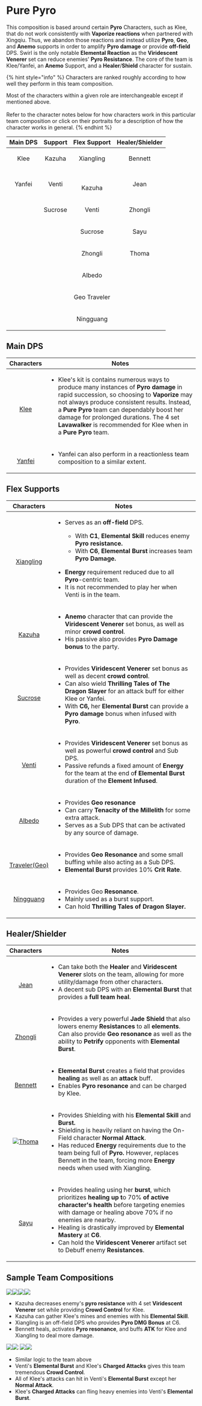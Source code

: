 # Pure Pyro

This composition is based around certain **Pyro** Characters, such as Klee, that do not work consistently with **Vaporize reactions** when partnered with Xingqiu. Thus, we abandon those reactions and instead utilize **Pyro**, **Geo**, and **Anemo** supports in order to amplify **Pyro damage** or provide **off-field** DPS. Swirl is the only notable **Elemental Reaction** as the **Viridescent Venerer** set can reduce enemies' **Pyro Resistance**. The core of the team is Klee/Yanfei, an **Anemo** Support, and a **Healer**/**Shield** character for sustain.

{% hint style="info" %}
Characters are ranked roughly according to how well they perform in this team composition.

Most of the characters within a given role are interchangeable except if mentioned above.\
\
Refer to the character notes below for how characters work in this particular team composition or click on their portraits for a description of how the character works in general.
{% endhint %}

|                                     Main DPS                                    |                                      Support                                      |                                        Flex Support                                       |                                  Healer/Shielder                                  |
| :-----------------------------------------------------------------------------: | :-------------------------------------------------------------------------------: | :---------------------------------------------------------------------------------------: | :-------------------------------------------------------------------------------: |
|   <p><img src="../.gitbook/assets/UI_AvatarIcon_Klee.png" alt=""><br>Klee</p>   |  <p><img src="../.gitbook/assets/UI_AvatarIcon_Kazuha.png" alt=""><br>Kazuha</p>  |   <p><img src="../.gitbook/assets/UI_AvatarIcon_Xiangling.png" alt=""><br>Xiangling</p>   | <p><img src="../.gitbook/assets/UI_AvatarIcon_Bennett.png" alt=""><br>Bennett</p> |
| <p><img src="../.gitbook/assets/UI_AvatarIcon_Yanfei.png" alt=""><br>Yanfei</p> |   <p><img src="../.gitbook/assets/UI_AvatarIcon_Venti.png" alt=""><br>Venti</p>   |    <p><br><img src="../.gitbook/assets/UI_AvatarIcon_Kazuha.png" alt=""><br>Kazuha</p>    |    <p><img src="../.gitbook/assets/UI_AvatarIcon_Jean.png" alt=""><br>Jean</p>    |
|                                                                                 | <p><img src="../.gitbook/assets/UI_AvatarIcon_Sucrose.png" alt=""><br>Sucrose</p> |       <p><img src="../.gitbook/assets/UI_AvatarIcon_Venti.png" alt=""><br>Venti</p>       | <p><img src="../.gitbook/assets/UI_AvatarIcon_Zhongli.png" alt=""><br>Zhongli</p> |
|                                                                                 |                                                                                   |     <p><img src="../.gitbook/assets/UI_AvatarIcon_Sucrose.png" alt=""><br>Sucrose</p>     |    <p><img src="../.gitbook/assets/UI_AvatarIcon_Sayu.png" alt=""><br>Sayu</p>    |
|                                                                                 |                                                                                   |     <p><img src="../.gitbook/assets/UI_AvatarIcon_Zhongli.png" alt=""><br>Zhongli</p>     |   <p><img src="../.gitbook/assets/UI_AvatarIcon_Tohma.png" alt=""><br>Thoma</p>   |
|                                                                                 |                                                                                   |      <p><img src="../.gitbook/assets/UI_AvatarIcon_Albedo.png" alt=""><br>Albedo</p>      |                                                                                   |
|                                                                                 |                                                                                   | <p><img src="../.gitbook/assets/UI_AvatarIcon_Aether_Geo.png" alt=""><br>Geo Traveler</p> |                                                                                   |
|                                                                                 |                                                                                   |   <p><img src="../.gitbook/assets/UI_AvatarIcon_Ningguang.png" alt=""><br>Ningguang</p>   |                                                                                   |

## Main DPS

|                                                                                Characters                                                                                | Notes                                                                                                                                                                                                                                                                                                                                                                                                                                  |
| :----------------------------------------------------------------------------------------------------------------------------------------------------------------------: | -------------------------------------------------------------------------------------------------------------------------------------------------------------------------------------------------------------------------------------------------------------------------------------------------------------------------------------------------------------------------------------------------------------------------------------- |
|     <p><a href="../characters/pyro/klee.md"><img src="../.gitbook/assets/UI_AvatarIcon_Klee.png" alt=""></a></p><p><a href="../characters/pyro/klee.md">Klee</a></p>     | <ul><li>Klee's kit is contains numerous ways to produce many instances of <strong>Pyro damage</strong> in rapid succession, so choosing to <strong>Vaporize</strong> may not always produce consistent results. Instead, a <strong>Pure Pyro</strong> team can dependably boost her damage for prolonged durations. The 4 set <strong>Lavawalker</strong> is recommended for Klee when in a <strong>Pure Pyro</strong> team.</li></ul> |
| <p><a href="../characters/pyro/yanfei.md"><img src="../.gitbook/assets/UI_AvatarIcon_Yanfei.png" alt=""></a></p><p><a href="../characters/pyro/yanfei.md">Yanfei</a></p> | <ul><li>Yanfei can also perform in a reactionless team composition to a similar extent.</li></ul>                                                                                                                                                                                                                                                                                                                                      |

## Flex Supports

|                                                                                    Characters                                                                                   | Notes                                                                                                                                                                                                                                                                                                                                                                                                                                                                                              |
| :-----------------------------------------------------------------------------------------------------------------------------------------------------------------------------: | -------------------------------------------------------------------------------------------------------------------------------------------------------------------------------------------------------------------------------------------------------------------------------------------------------------------------------------------------------------------------------------------------------------------------------------------------------------------------------------------------- |
|                      <p><img src="../.gitbook/assets/UI_AvatarIcon_Xiangling.png" alt=""></p><p><a href="../characters/pyro/xiangling.md">Xiangling</a></p>                     | <ul><li><p>Serves as an <strong>off-field</strong> DPS.</p><ul><li>With <strong>C1</strong>, <strong>Elemental Skill</strong> reduces enemy <strong>Pyro resistance.</strong></li><li>With <strong>C6</strong>, <strong>Elemental Burst</strong> increases team <strong>Pyro Damage.</strong></li></ul></li></ul><ul><li><strong>Energy</strong> requirement reduced due to all <strong>Pyro</strong>-centric team.</li><li>It is not recommended to play her when Venti is in the team.</li></ul> |
|                          <p><img src="../.gitbook/assets/UI_AvatarIcon_Kazuha.png" alt=""></p><p><a href="../characters/anemo/kazuha.md">Kazuha</a></p>                         | <ul><li><strong>Anemo</strong> character that can provide the <strong>Viridescent Venerer</strong> set bonus, as well as minor <strong>crowd control</strong>. </li><li>His passive also provides <strong>Pyro Damage bonus</strong> to the party.</li></ul>                                                                                                                                                                                                                                       |
|                        <p><img src="../.gitbook/assets/UI_AvatarIcon_Sucrose.png" alt=""></p><p><a href="../characters/anemo/sucrose.md">Sucrose</a></p>                        | <ul><li>Provides <strong>Viridescent Venerer</strong> set bonus as well as decent <strong>crowd control</strong>. </li><li>Can also wield <strong>Thrilling Tales of The Dragon Slayer</strong> for an attack buff for either Klee or Yanfei. </li><li>With <strong>C6,</strong> her <strong>Elemental Burst</strong> can provide a <strong>Pyro damage</strong> bonus when infused with <strong>Pyro</strong>.</li></ul>                                                                          |
|                           <p><img src="../.gitbook/assets/UI_AvatarIcon_Venti.png" alt=""></p><p><a href="../characters/anemo/venti.md">Venti</a></p>                           | <ul><li>Provides <strong>Viridescent Venerer</strong> set bonus as well as powerful <strong>crowd control</strong> and Sub DPS. </li><li>Passive refunds a fixed amount of <strong>Energy</strong> for the team at the end o<strong>f Elemental Burst</strong> duration of the <strong>Element Infused</strong>.</li></ul>                                                                                                                                                                         |
|                           <p><img src="../.gitbook/assets/UI_AvatarIcon_Albedo.png" alt=""></p><p><a href="../characters/geo/albedo.md">Albedo</a></p>                          | <ul><li>Provides <strong>Geo resonance</strong> </li><li>Can carry <strong>Tenacity of the Millelith</strong> for some extra attack. </li><li>Serves as a Sub DPS that can be activated by any source of damage.</li></ul>                                                                                                                                                                                                                                                                         |
|                  <p><img src="../.gitbook/assets/UI_AvatarIcon_Aether_Geo.png" alt=""></p><p><a href="../characters/geo/traveler-geo.md">Traveler(Geo)</a></p>                  | <ul><li>Provides <strong>Geo Resonance</strong> and some small buffing while also acting as a Sub DPS.</li><li><strong>Elemental Burst</strong> provides 10% <strong>Crit Rate</strong>.</li></ul>                                                                                                                                                                                                                                                                                                 |
| <p><a href="../characters/geo/ningguang.md"><img src="../.gitbook/assets/UI_AvatarIcon_Ningguang.png" alt=""></a><br><a href="../characters/geo/ningguang.md">Ningguang</a></p> | <ul><li>Provides Geo <strong>Resonance</strong>.</li><li>Mainly used as a burst support.</li><li>Can hold <strong>Thrilling Tales of Dragon Slayer.</strong></li></ul>                                                                                                                                                                                                                                                                                                                             |

## Healer/Shielder

|                                                            Characters                                                            | Notes                                                                                                                                                                                                                                                                                                                                                                                                                                                                                                                                       |
| :------------------------------------------------------------------------------------------------------------------------------: | ------------------------------------------------------------------------------------------------------------------------------------------------------------------------------------------------------------------------------------------------------------------------------------------------------------------------------------------------------------------------------------------------------------------------------------------------------------------------------------------------------------------------------------------- |
|     <p><img src="../.gitbook/assets/UI_AvatarIcon_Jean.png" alt=""></p><p><a href="../characters/anemo/jean.md">Jean</a></p>     | <ul><li>Can take both the <strong>Healer</strong> and <strong>Viridescent Venerer</strong> slots on the team, allowing for more utility/damage from other characters. </li><li>A decent sub DPS with an <strong>Elemental Burst</strong> that provides a <strong>full team heal</strong>.</li></ul>                                                                                                                                                                                                                                         |
|  <p><img src="../.gitbook/assets/UI_AvatarIcon_Zhongli.png" alt=""></p><p><a href="../characters/geo/zhongli.md">Zhongli</a></p> | <ul><li>Provides a very powerful <strong>Jade Shield</strong> that also lowers enemy <strong>Resistances</strong> to all <strong>elements</strong>. Can also provide <strong>Geo resonance</strong> as well as the ability to <strong>Petrify</strong> opponents with <strong>Elemental Burst</strong>.</li></ul>                                                                                                                                                                                                                           |
| <p><img src="../.gitbook/assets/UI_AvatarIcon_Bennett.png" alt=""></p><p><a href="../characters/pyro/bennett.md">Bennett</a></p> | <ul><li><strong>Elemental Burst</strong> creates a field that provides <strong>healing</strong> as well as an <strong>attack</strong> buff. </li><li>Enables <strong>Pyro resonance</strong> and can be charged by Klee.</li></ul>                                                                                                                                                                                                                                                                                                          |
|                      ![](../.gitbook/assets/UI\_AvatarIcon\_Tohma.png)[Thoma](../characters/pyro/thoma-1.md)                     | <ul><li>Provides Shielding with his <strong>Elemental Skill</strong> and <strong>Burst.</strong></li><li>Shielding is heavily reliant on having the On-Field character <strong>Normal Attack</strong>.</li><li>Has reduced <strong>Energy</strong> requirements due to the team being full of <strong>Pyro.</strong> However, replaces Bennett in the team, forcing more <strong>Energy</strong> needs when used with Xiangling.</li></ul>                                                                                                  |
|     <p><img src="../.gitbook/assets/UI_AvatarIcon_Sayu.png" alt=""></p><p><a href="../characters/anemo/sayu.md">Sayu</a></p>     | <ul><li>Provides healing <strong></strong> using her <strong>burst</strong>, which prioritizes <strong>healing up t</strong>o 70% <strong>of active character's health</strong> before targeting enemies with damage or healing above 70% if no enemies are nearby.</li><li>Healing is drastically improved by <strong>Elemental</strong> <strong>Mastery</strong> at <strong>C6</strong>.</li><li>Can hold the <strong>Viridescent Venerer</strong> artifact set to Debuff <strong></strong> enemy <strong>Resistances</strong>.</li></ul> |

## Sample Team Compositions

![](../.gitbook/assets/UI\_AvatarIcon\_Klee.png)![](../.gitbook/assets/UI\_AvatarIcon\_Xiangling.png)![](../.gitbook/assets/UI\_AvatarIcon\_Kazuha.png)![](../.gitbook/assets/UI\_AvatarIcon\_Bennett.png)

* Kazuha decreases enemy's **pyro resistance** with 4 set **Viridescent Venerer** set while providing **Crowd Control** for Klee.&#x20;
* Kazuha can gather Klee's mines and enemies with his **Elemental Skill**.
* Xiangling is an off-field DPS who provides **Pyro DMG Bonus** at C6.
* Bennett heals, activates **Pyro resonance**, and buffs **ATK** for Klee and Xiangling to deal more damage.

&#x20;![](../.gitbook/assets/UI\_AvatarIcon\_Klee.png)![](../.gitbook/assets/UI\_AvatarIcon\_Kazuha.png) ![](../.gitbook/assets/UI\_AvatarIcon\_Venti.png)![](../.gitbook/assets/UI\_AvatarIcon\_Bennett.png)

* Similar logic to the team above
* Venti's **Elemental Burst** and Klee's **Charged Attacks** gives this team tremendous **Crowd Control**.
* All of Klee's attacks can hit in Venti's **Elemental Burst** except her **Normal Attack**.
* Klee's **Charged Attacks** can fling heavy enemies into Venti's **Elemental Burst**.


